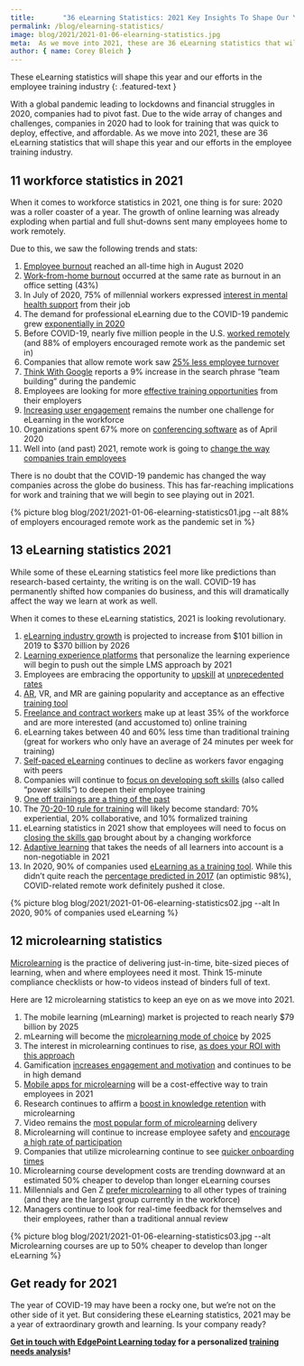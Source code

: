 ```yaml
---
title:       "36 eLearning Statistics: 2021 Key Insights To Shape Our Year"
permalink: /blog/elearning-statistics/
image: blog/2021/2021-01-06-elearning-statistics.jpg
meta:  As we move into 2021, these are 36 eLearning statistics that will shape this year and our efforts in the employee training industry.
author: { name: Corey Bleich }
---
```


These eLearning statistics will shape this year and our efforts in the employee training industry
{: .featured-text }

With a global pandemic leading to lockdowns and financial struggles in 2020, companies had to pivot fast. Due to the wide array of changes and challenges, companies in 2020 had to look for training that was quick to deploy, effective, and affordable. As we move into 2021, these are 36 eLearning statistics that will shape this year and our efforts in the employee training industry.

## 11 workforce statistics in 2021

When it comes to workforce statistics in 2021, one thing is for sure: 2020 was a roller coaster of a year. The growth of online learning was already exploding when partial and full shut-downs sent many employees home to work remotely.

Due to this, we saw the following trends and stats:

1. [Employee burnout](https://allwork.space/2020/10/employee-burnout-has-reached-a-new-high-survey-finds/) reached an all-time high in August 2020
2. [Work-from-home burnout](https://www.cnbc.com/2020/07/28/remote-work-burnout-is-growing-as-coronavirus-pandemic-stretches-on.html) occurred at the same rate as burnout in an office setting (43%)
3. In July of 2020, 75% of millennial workers expressed [interest in mental health support](https://www.glintinc.com/wp-content/uploads/2020/10/Glint-Oct-2020-Data-Insights-Report.pdf) from their job
4. The demand for professional eLearning due to the COVID-19 pandemic grew [exponentially in 2020](https://www.gminsights.com/industry-analysis/elearning-market-size)
5. Before COVID-19, nearly five million people in the U.S. [worked remotely](https://review42.com/remote-work-statistics/) (and 88% of employers encouraged remote work as the pandemic set in)
6. Companies that allow remote work saw [25% less employee turnover](https://review42.com/remote-work-statistics/)
7. [Think With Google](https://www.thinkwithgoogle.com/consumer-insights/consumer-trends/at-home-work-life-balance/) reports a 9% increase in the search phrase “team building” during the pandemic
8. Employees are looking for more [effective training opportunities](https://www.hrexchangenetwork.com/learning/news/7-stats-that-prove-training-value) from their employers
9. [Increasing user engagement](https://www.researchandmarkets.com/reports/4827704/corporate-e-learning-global-market-outlook) remains the number one challenge for eLearning in the workforce
10. Organizations spent 67% more on [conferencing software](https://www.statista.com/statistics/1116831/business-software-spending-covid19-forecast/) as of April 2020
11. Well into (and past) 2021, remote work is going to [change the way companies train employees](https://www.gartner.com/en/newsroom/press-releases/2020-04-03-gartner-cfo-surey-reveals-74-percent-of-organizations-to-shift-some-employees-to-remote-work-permanently2)

There is no doubt that the COVID-19 pandemic has changed the way companies across the globe do business. This has far-reaching implications for work and training that we will begin to see playing out in 2021.



{% picture blog blog/2021/2021-01-06-elearning-statistics01.jpg --alt 88% of employers encouraged remote work as the pandemic set in %}



## 13 eLearning statistics 2021

While some of these eLearning statistics feel more like predictions than research-based certainty, the writing is on the wall. COVID-19 has permanently shifted how companies do business, and this will dramatically affect the way we learn at work as well.

When it comes to these eLearning statistics, 2021 is looking revolutionary.

1. [eLearning industry growth](https://www.statista.com/statistics/1130331/e-learning-market-size-segment-worldwide/#:~:text=In%202019%2C%20the%20global%20online,approximately%20101%20billion%20U.S.%20dollars.&text=By%202026%2C%20the%20total%20market,over%20370%20billion%20U.S.%20dollars.) is projected to increase from $101 billion in 2019 to $370 billion by 2026
2. [Learning experience platforms](https://joshbersin.com/2019/03/learning-experience-platform-lxp-market-grows-up-now-too-big-to-ignore/) that personalize the learning experience will begin to push out the simple LMS approach by 2021
3. Employees are embracing the opportunity to [upskill](/blog/upskill-employees/) at [unprecedented rates](https://www.digitaldna.org.uk/the-rise-of-e-learning-in-lockdown/)
4. [AR](/blog/future-of-augmented-reality/), VR, and MR are gaining popularity and acceptance as an effective [training tool](https://techjury.net/blog/virtual-reality-statistics/#gref)
5. [Freelance and contract workers](/blog/freelance-contractor-training/) make up at least 35% of the workforce and are more interested (and accustomed to) online training
6. eLearning takes between 40 and 60% less time than traditional training (great for workers who only have an average of 24 minutes per week for training)
7. [Self-paced eLearning](https://elearningindustry.com/top-elearning-statistics-2019) continues to decline as workers favor engaging with peers
8. Companies will continue to [focus on developing soft skills](https://www.ibm.com/downloads/cas/EPYMNBJA) (also called “power skills”) to deepen their employee training
9. [One off trainings are a thing of the past](https://hbr.org/2019/10/where-companies-go-wrong-with-learning-and-development)
10. The [70-20-10 rule for training](https://elearningindustry.com/70-20-10-model-learning-and-development) will likely become standard: 70% experiential, 20% collaborative, and 10% formalized training
11. eLearning statistics in 2021 show that employees will need to focus on [closing the skills gap](https://business.linkedin.com/talent-solutions/blog/trends-and-research/2020/most-in-demand-hard-and-soft-skills) brought about by a changing workforce
12. [Adaptive learning](https://www.litmos.com/blog/articles/adaptive-learning-mean-learners) that takes the needs of all learners into account is a non-negotiable in 2021
13. In 2020, 90% of companies used [eLearning as a training tool](https://www.researchandmarkets.com/reports/4827704/corporate-e-learning-global-market-outlook). While this didn’t quite reach the [percentage predicted in 2017](https://smallbiztrends.com/2017/12/2018-e-learning-trends.html) (an optimistic 98%), COVID-related remote work definitely pushed it close.



{% picture blog blog/2021/2021-01-06-elearning-statistics02.jpg --alt In 2020, 90% of companies used eLearning %}



## 12 microlearning statistics

[Microlearning](/blog/types-of-microlearning/) is the practice of delivering just-in-time, bite-sized pieces of learning, when and where employees need it most. Think 15-minute compliance checklists or how-to videos instead of binders full of text.

Here are 12 microlearning statistics to keep an eye on as we move into 2021.

1. The mobile learning (mLearning) market is projected to reach nearly $79 billion by 2025
2. mLearning will become the [microlearning mode of choice](https://www.cnbc.com/2019/01/24/smartphones-72percent-of-people-will-use-only-mobile-for-internet-by-2025.html) by 2025
3. The interest in microlearning continues to rise, [as does your ROI with this approach](https://medium.com/@Origin_Learning/microlearning-a-top-2020-learning-trend-6d438a1e35a4)
4. Gamification [increases engagement and motivation](https://review42.com/gamification-statistics/) and continues to be in high demand
5. [Mobile apps for microlearning](https://medium.com/@Origin_Learning/microlearning-a-top-2020-learning-trend-6d438a1e35a4) will be a cost-effective way to train employees in 2021
6. Research continues to affirm a [boost in knowledge retention](https://www.ncbi.nlm.nih.gov/pmc/articles/PMC6716752/) with microlearning
7. Video remains the [most popular form of microlearning](https://trainingmag.com/trgmag-article/2019-training-industry-report/) delivery
8. Microlearning will continue to increase employee safety and [encourage a high rate of participation](https://trainingmag.com/trgmag-article/2019-training-industry-report/)
9. Companies that utilize microlearning continue to see [quicker onboarding times](https://trainingmag.com/trgmag-article/2019-training-industry-report/)
10. Microlearning course development costs are trending downward at an estimated 50% cheaper to develop than longer eLearning courses
11. Millennials and Gen Z [prefer microlearning](https://www.pwc.com/gx/en/services/people-organisation/publications/workforce-of-the-future.html) to all other types of training (and they are the largest group currently in the workforce)
12. Managers continue to look for real-time feedback for themselves and their employees, rather than a traditional annual review



{% picture blog blog/2021/2021-01-06-elearning-statistics03.jpg --alt Microlearning courses are up to 50% cheaper to develop than longer eLearning %}


## Get ready for 2021

The year of COVID-19 may have been a rocky one, but we’re not on the other side of it yet. But considering these eLearning statistics, 2021 may be a year of extraordinary growth and learning. Is your company ready?

**[Get in touch with EdgePoint Learning today](/contact/) for a personalized [training needs analysis](/blog/training-needs-analysis/)!**
